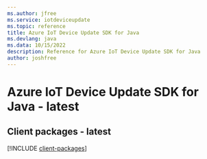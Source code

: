 ```yaml
---
ms.author: jfree
ms.service: iotdeviceupdate
ms.topic: reference
title: Azure IoT Device Update SDK for Java
ms.devlang: java
ms.data: 10/15/2022
description: Reference for Azure IoT Device Update SDK for Java
author: joshfree
---
```

# Azure IoT Device Update SDK for Java - latest

## Client packages - latest
[!INCLUDE [client-packages](iot-device-update-client-index.md)]